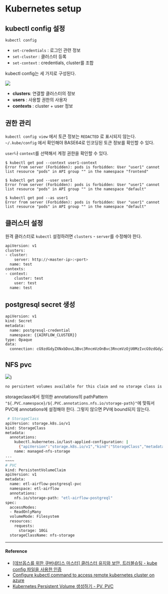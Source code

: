 # Kubernetes setup
## kubectl config 설정
```
kubectl config
```
- `set-credentials` : 로그인 관련 정보
- `set-cluster` : 클러스터 등록
- `set-context` : credentials, cluster를 조합

kubectl config는 세 가지로 구성된다.

![](https://img1.daumcdn.net/thumb/R1280x0/?scode=mtistory2&fname=https%3A%2F%2Fblog.kakaocdn.net%2Fdn%2FcileDE%2FbtqUeXBLe0K%2FesioKolPMtKOSLc4UQYPq0%2Fimg.png)

- **clusters**: 연결할 클러스터의 정보
- **users** : 사용할 권한의 사용자
- **contexts** : cluster + user 정보

## 권한 관리
`kubectl config view` 에서 토큰 정보는 `REDACTED` 로 표시되지 않는다.
`~/.kube/config` 에서 확인해야 BASE64로 인코딩된 토큰 정보를 확인할 수 있다.

`user`나 `context`를 선택해서 계정 권한을 확인할 수 있다.

```console
$ kubectl get pod --context user1-context
Error from server (Forbidden): pods is forbidden: User "user1" cannot list resource "pods" in API group "" in the namespace "frontend"

$ kubectl get pod --user user1
Error from server (Forbidden): pods is forbidden: User "user1" cannot list resource "pods" in API group "" in the namespace "default"

$ kubectl get pod --as user1
Error from server (Forbidden): pods is forbidden: User "user1" cannot list resource "pods" in API group "" in the namespace "default"
```

## 클러스터 설정
원격 클러스터로 `kubectl` 설정하려면 `clusters` - `server`를 수정해야 한다.

```bash
apiVersion: v1 
clusters:    
- cluster:
    server: http://<master-ip>:<port>
  name: test 
contexts:
- context:
    cluster: test
    user: test
  name: test
```

## postgresql secret 생성
```bash
apiVersion: v1
kind: Secret
metadata:
  name: postgresql-credential
  namespace: {{AIRFLOW_CLUSTER}}
type: Opaque
data:
  connection: cG9zdGdyZXNxbDovL3Bvc3RncmVzOnBvc3RncmVzOjU0MzIvcG9zdGdyZXM= # = echo -n postgresql://postgres:postgres:5432/postgres | base64
```

## NFS pvc

![](https://blog.kakaocdn.net/dn/YOZDW/btqAThTUuuc/gxotlwVPJAR0e83v5lzMXk/img.png))

```bash
no persistent volumes available for this claim and no storage class is set
```

storageclass에서 정의한 annotations의 pathPattern `"${.PVC.namespace}/${.PVC.annotations.nfs.io/storage-path}"`에 맞춰서 PVC에 annotations에 설정해야 한다. 그렇지 않으면 PV에 bound되지 않는다.

```bash
 # StorageClass
apiVersion: storage.k8s.io/v1
kind: StorageClass
metadata:
  annotations:
    kubectl.kubernetes.io/last-applied-configuration: |
      {"apiVersion":"storage.k8s.io/v1","kind":"StorageClass","metadata":{"annotations":{},"name":"managed-nfs-storage"},"parameters":{"onDelete":"retain","pathPattern":"${.PVC.namespace}/${.PVC.annotations.nfs.io/storage-path}"},"provisioner":"k8s-sigs.io/nfs-subdir-external-provisioner"}
	name: managed-nfs-storage
...
~~~~
# PVC
kind: PersistentVolumeClaim
apiVersion: v1
metadata:
  name: etl-airflow-postgresql-pvc
  namespace: etl-airflow
  annotations:
    nfs.io/storage-path: "etl-airflow-postgreql"
spec:
  accessModes:
  - ReadOnlyMany
  volumeMode: Filesystem
  resources:
    requests:
      storage: 10Gi
  storageClassName: nfs-storage
```

---
#### Reference
- [[데브옵스를 위한 쿠버네티스 마스터] 클러스터 유지와 보안, 트러블슈팅 - kube config 파일을 사용한 인증](https://freedeveloper.tistory.com/425)
- [Configure kubectl command to access remote kubernetes cluster on azure](https://stackoverflow.com/questions/36306904/configure-kubectl-command-to-access-remote-kubernetes-cluster-on-azure)
- [Kubernetes Persistent Volume 생성하기 - PV, PVC](https://waspro.tistory.com/580)